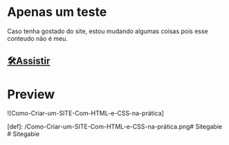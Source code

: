 # Apenas um teste

Caso tenha gostado do site, estou mudando algumas coisas pois esse conteudo não é meu.

## [🛠Assistir](https://www.twitch.tv/frango_g)

# Preview
![Como-Criar-um-SITE-Com-HTML-e-CSS-na-prática]

[def]: /Como-Criar-um-SITE-Com-HTML-e-CSS-na-prática.png#   S i t e g a b i e  
 #   S i t e g a b i e  
 